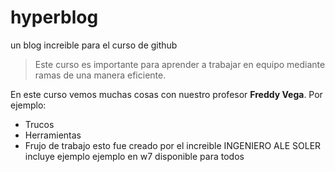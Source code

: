 # hyperblog
un blog increible para el curso de github
>Este curso es importante para aprender a trabajar en equipo mediante ramas de una manera eficiente.

En este curso vemos muchas cosas con nuestro profesor **Freddy Vega**.
Por ejemplo:
- Trucos
- Herramientas
- Frujo de trabajo
esto fue creado por el increible INGENIERO ALE SOLER
incluye ejemplo ejemplo en w7
disponible para todos